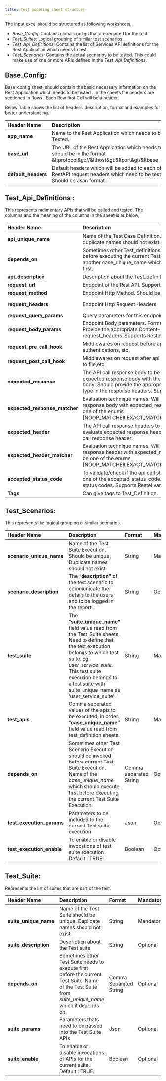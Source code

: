 ```yaml
---
title: Test modeling sheet structure
---
```


The input excel should be structured as following worksheets,

- *Base_Config:*  Contains global configs that are required for the test. 
- *Test_Suites:*  Logical grouping of similar test scenarios.
- *Test_Api_Definitions:* Contains the list of Services API definitions for the Rest Application which needs to test.
- *Test_Scenarios:* Contains the actual scenarios to be tested. This could make use of one or more APIs defined in the _Test_Api_Definitions_.

## Base_Config:

Base_config sheet, should contain the basic necessary information on the Rest Application which needs to be tested . 
In the sheets the headers are sectioned in Rows . Each Row first Cell will be a header.

Below Table shows the list of headers, description, format and examples for better understanding.

|**Header Name**|**Description**|**Format**|**Mandatory**|**Examples**|
| :- | :- | :- | :- | :- |
|**app\_name**|Name to the Rest Application which needs to be Tested. |String|Optional|PetStore Test Application|
|**base\_url**|The URL of the Rest Application which needs to test, should be in the format &ltprotocol&gt://&lthost&gt:&ltport&gt/&ltbase\_path&gt|String|Mandatory|&lthttps://petstore.swagger.io/v2&gt|
|**default\_headers**|Default headers which will be added to each of the RestAPI request headers which need to be tested. Should be Json format .|Json|Optional|{"Content-Type":"application/json","Accept":"application/json"}|

## Test_Api_Definitions :

This represents rudimentary APIs that will be called and tested. The columns and the meaning of the columns in the sheet is as below,


|**Header Name**|**Description**|**format**|**Mandatory**|**Example**|
| :- | :- | :- | :- | :- |
|**api\_unique\_name**|Name of the Test Case Definition. Should be unique, duplicate names should not exist.|String|Mandatory|create\_user|
|**depends\_on**|Sometimes other Test\_definitions need to be executed before executing the current Test\_definition. Includes another case\_unique\_name which needs to be executed first. |Comma separated strings|optional|get\_user,login\_user|
|**api\_description**|Description about the Test\_definition|String|optional|API for fetching the information of all users. |
|**request\_url**|Endpoint of the Rest API. Supports Restel variables. |String|Mandatory|/user|
|**request\_method**|Endpoint Http Method. Should be one of HTTP Methods|String|Mandatory|POST|
|**request\_headers**|Endpoint Http Request Headers|Json|Optional|{"Content-Type":"application/json","Accept":"application/json"}|
|**request\_query\_params**|Query parameters for this endpoint|Json|Optional|{"user:"Tom","index":2}|
|**request\_body\_params**|Endpoint Body parameters. Format can be json or String. Provide the appropriate Content-Type in the request\_headers. Supports Restel variables. |Json / String|Optional|{"id": 1,"email": "noreply@gmail.com","phone": "99999999999"}|
|**request\_pre\_call\_hook**|Middlewares on request before api call like authentications, etc. |Json|optional|{}|
|**request\_post\_call\_hook**|Middlewares on request after api call like writing response to file,etc|Json|optional|{}|
|**expected\_response**|The API call response body to be expected, Will evaluate expected response body with the actual api call response body. Should provide the appropriate response content-type in the response headers. Supports Restel variables. |Json/String|Optional|{ "id": 1,"email": "noreply@gmail.com","phone": "99999999999"}|
|**expected\_response\_matcher**|Evaluation technique names. Will evaluate the api response body with expected\_response body. Should be one of the enums [NOOP\_MATCHER,EXACT\_MATCHER,PARTIAL\_MATCHER] |Enum of [NOOP\_MATCHER,EXACT\_MATCHER,PARTIAL\_MATCHER]|Mandatory|EXACT\_MATCHER|
|**expected\_header**|The API call response headers to be expected.Will evaluate expected response header with the actual api call response header.  |Json|Optional|{"Content-Type":"application/json","Server":"Jetty"}|
|**expected\_header\_matcher**|Evaluation technique names.  Will evaluate the api response header with expected\_response header. should be one of the enums [NOOP\_MATCHER,EXACT\_MATCHER,PARTIAL\_MATCHER] |Enum of [NOOP\_MATCHER,EXACT\_MATCHER,PARTIAL\_MATCHER]|Mandatory|NOOP\_MATCHER|
|**accepted\_status\_code**|To validate/check if the api call status code is within the one of the accepted\_status\_code. Should be one or list of status codes. Supports Restel variables. |Comma separated values|Mandatory|201|
|**Tags**|Can give tags to Test\_Definition.|Comma separated String|Optional|UserService|

## Test_Scenarios:
This represents the logical grouping of similar scenarios.

|**Header Name**|**Description**|**Format**|**Mandatory**|**Examples**|
| :- | :- | :- | :- | :- |
|**scenario\_unique\_name**|Name of the Test Suite Execution. Should be unique. Duplicate names should not exist.   |String|Mandatory|get\_user\_exec|
|**scenario_description**|The “**description”** of the test scenario to communicate the details to the users and to be logged in the report.|String|Optional| Scenario to test if the user fetch fails after deletion.|
|**test\_suite**|The “**suite\_unique\_name”** field value read from the Test\_Suite sheets. Need to define that the test execution belongs to which test suite. Eg: *user\_service\_suite.*   This test suite execution belongs to a test suite with suite\_unique\_name as ‘user\_service\_suite’.|String|Mandatory|user\_service\_suite|
|**test\_apis**|Comma seperated values of the apis to be executed, in order. “**case\_unique\_name”** field value read from test\_definition sheets.|String|Mandatory|get\_user|
|**depends\_on**|Sometimes other Test Scenario Execution should be invoked before current Test Suite Execution. Name of the *case\_unique\_name* which should execute first before executing the current Test Suite Execution. |Comma separated String|Optional|create\_user\_exec|
|**test\_execution\_params**|Parameters to be included to the current Test suite execution|Json|Optional|{"user\_name" : "vivek"}|
|**test\_execution\_enable**|To enable or disable invocations of test suite execution . Default : TRUE.|Boolean|Optional|TRUE|

## Test_Suite:

Represents the list of suites that are part of the test.

|**Header Name**|**Description**|**Format**|**Mandatory**|**Examples**|
| :- | :- | :- | :- | :- |
|**suite\_unique\_name**|Name of the Test Suite should be unique. Duplicate names should not exist.   |String|Mandatory|user\_service\_suite|
|**suite\_description**|Description about the Test suite|String|Optional|Suite to evaluate a positive flow of user\_service.|
|**depends\_on**|Sometimes other Test Suite needs to execute first before the current Test Suite. Name of the Test Suite from *suite\_unique\_name* which it depends on.  |Comma Separated String|Optional|user\_registration\_suite,user\_validation\_suite|
|**suite\_params**|Parameters thats need to be passed into the Test Suite APIs|Json|Optional|{"user":"John"}|
|**suite\_enable**|To enable or disable invocations of APIs for the current suite. Default : TRUE.|Boolean|Optional|TRUE|